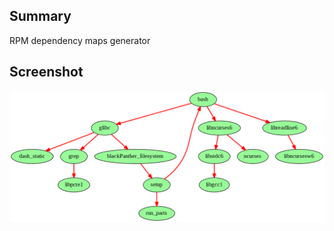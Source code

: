Summary
---------

RPM dependency maps generator 

Screenshot
----------
![rpmgraph](https://raw.githubusercontent.com/blackPantherOS/playground/master/rpmgraph/bash.png)

